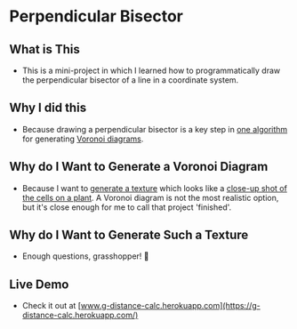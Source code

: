 # Perpendicular Bisector

## What is This
- This is a mini-project in which I learned how to programmatically draw the perpendicular bisector of a line in a coordinate system.

## Why I did this
- Because drawing a perpendicular bisector is a key step in [one algorithm](https://www.youtube.com/watch?v=j2c3kumwoAk&list=PL6FZxwkXzEZEwtjkj9MNWYiZxhP7qcTRg&index=4&t=162s) for generating [Voronoi diagrams](https://en.wikipedia.org/wiki/Voronoi_diagram).

## Why do I Want to Generate a Voronoi Diagram
- Because I want to [generate a texture](http://texture-pattern.herokuapp.com/) which looks like a [close-up shot of the cells on a plant](https://res.cloudinary.com/fleetnation/image/private/c_fit,w_1120/g_south,l_text:style_gothic2:%C2%A9%20Ashley%20Cooper,o_20,y_10/g_center,l_watermark4,o_25,y_50/v1494545119/h6g8ofiitbehqb9wgl6p.jpg). A Voronoi diagram is not the most realistic option, but it's close enough for me to call that project 'finished'.

## Why do I Want to Generate Such a Texture
- Enough questions, grasshopper! 🦗  

## Live Demo
- Check it out at [www.g-distance-calc.herokuapp.com](https://g-distance-calc.herokuapp.com/)
